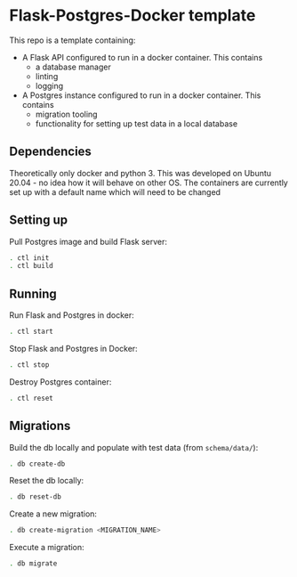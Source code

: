 # Flask-Postgres-Docker template

This repo is a template containing:

- A Flask API configured to run in a docker container. This contains
  - a database manager
  - linting
  - logging
- A Postgres instance configured to run in a docker container. This contains
  - migration tooling
  - functionality for setting up test data in a local database

## Dependencies

Theoretically only docker and python 3. This was developed on Ubuntu 20.04 - no idea how it will behave on other OS. The containers are currently set up with a default name which will need to be changed

## Setting up

Pull Postgres image and build Flask server:

```bash
. ctl init
. ctl build
```

## Running

Run Flask and Postgres in docker:

```bash
. ctl start
```

Stop Flask and Postgres in Docker:

```bash
. ctl stop
```

Destroy Postgres container:

```bash
. ctl reset
```

## Migrations

Build the db locally and populate with test data (from `schema/data/`):

```bash
. db create-db
```

Reset the db locally:

```bash
. db reset-db
```

Create a new migration:

```bash
. db create-migration <MIGRATION_NAME>
```

Execute a migration:

```bash
. db migrate
```
